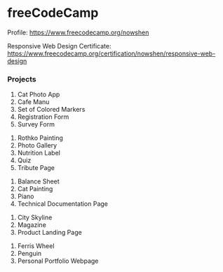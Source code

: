 # freeCodeCamp

Profile: https://www.freecodecamp.org/nowshen

Responsive Web Design
Certificate: https://www.freecodecamp.org/certification/nowshen/responsive-web-design

<h3>Projects</h3>
<ol>
<li>Cat Photo App</li>
<li>Cafe Manu</li>
<li>Set of Colored Markers</li>
<li>Registration Form</li>
<li>Survey Form</li>
</ol>

<ol>
<li>Rothko Painting</li>
<li>Photo Gallery</li>
<li>Nutrition Label</li>
<li>Quiz</li>
<li>Tribute Page</li>
</ol>

<ol>
<li>Balance Sheet</li>
<li>Cat Painting</li>
<li>Piano</li>
<li>Technical Documentation Page</li>
</ol>

<ol>
<li>City Skyline</li>
<li>Magazine</li>
<li>Product Landing Page</li>
</ol>

<ol>
<li>Ferris Wheel</li>
<li>Penguin</li>
<li>Personal Portfolio Webpage</li>
</ol>
